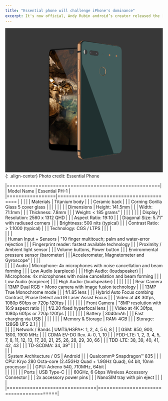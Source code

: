 ```yaml
---
title: "Essential phone will challenge iPhone's dominance"
excerpt: It's now official, Andy Rubin android’s creator released the [Essential phone](https://www.essential.com/). With the specs shown down below, will this be enough to topple all competitors? Priced around $750. If this will be a hit, can they supply the demand? 
---
```

 
![center-aligned-image](/assets/images/essential1.jpg){: .align-center} 
 Photo credit: Essential Phone
 

  






|=====================================================|
| Model Name  |	Essential PH-1                         |
|=================|======================================== |
|              |                                      |
| Materials   |	Titanium body                         |
|              |     Ceramic back                          |
|             |  Corning Gorilla Glass 5 cover glass |
|             |                                        |
|              |                                  |
|  Dimensions |	Height: 141.5mm                       |
|           |      Width: 71.1mm                      |
|            |      Thickness: 7.8mm                  |
|            |      Weight: < 185 grams"              |
|             |                                       |
|             |                                        |
| Display   |   Resolution: 2560 x 1312 QHD       |
|             |  Aspect Ratio: 19:10                                   |
|             |  Diagonal Size: 5.71” with radiused corners                                    |
|              |   Brightness: 500 nits (typical)   |
 |            |     Contrast Ratio: > 1:1000 (typical)  |
|	            |   Technology: CGS / LTPS       |
|                 |                             |                   
 |                 |                              |                  
|   Human Input + Sensors   |   	"10 finger multitouch; palm and water-error rejection   |
 |                           | Fingerprint reader: fastest available technology     |
  |                         | Proximity / Ambient light sensor   |
  |                         |  Volume buttons, Power button  |
   |                        |   Environmental pressure sensor (barometer)  |
    |                        |Accelerometer, Magnetometer and Gyroscope"   |
 |                            |                                     |                           
|                                |                                  |
| Audio                    | 	Microphone: 4x microphones with noise cancellation and beam forming |
 |                         |  Low Audio (earpiece)  |
 |                         |  High Audio: (loudspeaker)
 |                          |    Microphone: 4x microphones with noise cancellation and beam forming  |
  |                         |   Low Audio (earpiece)   |
   |                        |   High Audio: (loudspeaker)  |
|                            |                             |
|                                 |            |
| Rear Camera                 |   13MP Dual RGB + Mono camera with image fusion technology  |
|                             |  13MP True Monochrome mode  |
 |                            | f/1.85 lens  |
  |                           | Hybrid Auto Focus combing Contrast, Phase Detect and IR Laser Assist Focus |
   |                          |  Video at 4K 30fps, 1080p 60fps or 720p 120fps   |
  |                           |                         |
  |                           |                          |
| Front Camera	                             |  "8MP resolution with 16:9 aspect ratio   |
 |                            |   f/2.20 fixed hyperfocal lens    |
  |                           |   Video at 4K 30fps, 1080p 60fps or 720p 120fps    |
|                             |                                |
|                            |                      |
| Battery	                      |   3040mAh      |
|	                          |       Fast charging via USB   |
 |                           |                              |
	|                      |                 |
| Memory & Storage              |      RAM: 4GB   |
 |                             |    Storage: 128GB UFS 2.1     |
|                               |                           |	
|                              |                              |
|  Network / Bands	              |      UMTS/HSPA+: 1, 2, 4, 5 6, 8   |
 |                              |   GSM: 850, 900, 1800, 1900 MHz   |
 |                             |  CDMA EV-DO Rev. A: 0, 1, 10  |
 |                              |  FDD-LTE: 1, 2, 3, 4, 5, 7, 8, 11, 12, 13, 17, 20, 21, 25, 26, 28, 29, 30, 66  |
   |                            |  TDD-LTE: 38, 39, 40, 41, 42, 43  |
    |                          |    TD-SCDMA: 34, 39"   |
 |                    |                        |   
  |                    |                      |  
| System Architecture / OS       |     Android     |
 |                             |      Qualcomm® Snapdragon™ 835   |
   |                           |      CPU: Kryo 280 Octa-core (2.45GHz Quad + 1.9GHz Quad), 64 bit, 10nm processor |
    |                           |      GPU: Adreno 540, 710MHz, 64bit   |   
 |                       |            |
 |                          |          |
 | Ports                         |    USB Type-C  |
  |                              |     60GHz, 6 Gbps Wireless Accessory Connector  |
    |                          |      2x accessory power pins  |
     |                         |      NanoSIM tray with pin eject |
     |                           |                      |         
|===============================|========================================|                                    
 
	



